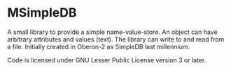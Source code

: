 # MSimpleDB

A small library to provide a simple name-value-store.
An object can have arbitrary attributes and values (text).
The library can write to and read from a file.
Initially created in Oberon-2 as SimpleDB last millennium.

Code is licensed under GNU Lesser Public License version 3
or later.